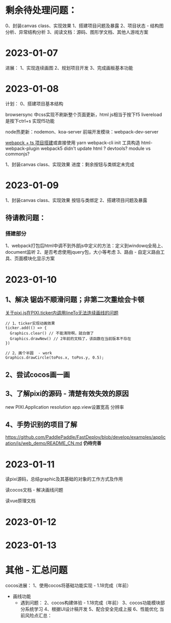 # 剩余待处理问题：
0、封装canvas class、实现效果
1、搭建项目问题及暴露
2、项目状态 - 结构图分析、异常结构分析
3、阅读文档：源码、图形学文档、其他人游戏方案


# 2023-01-07
进展：
1、实现连续画图
2、规划项目开发
3、完成画板基本功能
# 2023-01-08
计划：
0、搭建项目基本结构

browsersync 中css实现不刷新整个页面更新，html js相当于按下f5
livereload 是按下ctrl+s 实现f5功能

node热更新：nodemon、koa-server
前端开发模块：webpack-dev-server

[webapck + ts 项目搭建](https://juejin.cn/post/6844904058512228359#heading-3)或直接使用 yarn webpack-cli init 工具构造
html-webpack-plugin webpack5 didn't update html ?
devtools?
module vs commonjs?


1、封装canvas class、实现效果
进度：剩余按钮与类绑定未完成

# 2023-01-09
1、封装canvas class、实现效果
按钮与类绑定
2、搭建项目问题及暴露


## 待请教问题：
### 搭建部分
1、webpack打包后html中调不到外部js中定义的方法：定义到windowq全局上、document监听
2、是否考虑使用jquery包，大小等考虑
3、路由 - 自定义路由工具、页面模块化显示方案

# 2023-01-10
## 1、解决 锯齿不顺滑问题；非第二次重绘会卡顿
[关于pixi.js在PIXI.ticker内调用lineTo无法连续画线的问题](https://www.proyy.com/6977220003233792008.html)
```
// 1、ticker实现动画效果 
ticker.add(() => {
  Graphics.clear() // 不能清除啊，就白做了
  Graphics.drawNew() // 2年前的文档了，该函数在当前版本不存在
})

// 2、画个半圆  - work
Graphics.drawCircle(toPos.x, toPos.y, 0.5);
```

## 2、尝试cocos画一画

## 3、了解pixi的源码 - 清楚有效失效的原因
new PIXI.Application    resolution    app.view设置宽高 分辨率

## 4、手势识别的项目了解
https://github.com/PaddlePaddle/FastDeploy/blob/develop/examples/application/js/web_demo/README_CN.md
__仍待完善__

# 2023-01-11
读pixi源码，总结graphic及其基础的对象的工作方式及作用

读cocos文档 - 解决画线问题

读vue原理文档

# 2023-01-12

# 2023-01-13

# 其他 - 汇总问题
cocos进展：
1、使用cocos将基础功能实现 - 1.18完成（年前）
  - 画线功能
    - 遇到问题：
2、cocos构建体验 - 1.18完成（年前）
3、cocos功能模块部分系统学习
4、根据UI设计稿开发
5、配合安全完成上报
6、性能优化
当前风险点汇总：